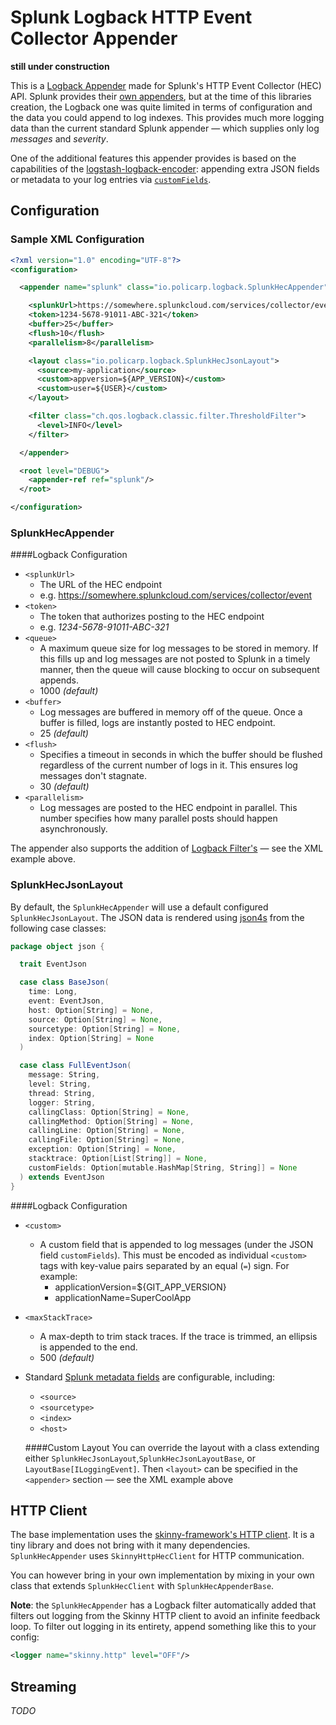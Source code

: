# Splunk Logback HTTP Event Collector Appender

**still under construction**

This is a [Logback Appender](http://logback.qos.ch/manual/appenders.html) made for Splunk's HTTP Event Collector (HEC) API. Splunk provides their [own appenders](https://github.com/splunk/splunk-library-javalogging), but at the time of this libraries creation, the Logback one was quite limited in terms of configuration and the data you could append to log indexes. This provides much more logging data than the current standard Splunk appender — which supplies only log *messages* and *severity*.

One of the additional features this appender provides is based on the capabilities of the [logstash-logback-encoder](https://github.com/logstash/logstash-logback-encoder): appending extra JSON fields or metadata to your log entries via [`customFields`](#splunkhttpeventcollectorjsonlayout).

## Configuration
### Sample XML Configuration

```xml
<?xml version="1.0" encoding="UTF-8"?>
<configuration>

  <appender name="splunk" class="io.policarp.logback.SplunkHecAppender">

    <splunkUrl>https://somewhere.splunkcloud.com/services/collector/event</splunkUrl>
    <token>1234-5678-91011-ABC-321</token>
    <buffer>25</buffer>
    <flush>10</flush>
    <parallelism>8</parallelism>

    <layout class="io.policarp.logback.SplunkHecJsonLayout">
      <source>my-application</source>
      <custom>appversion=${APP_VERSION}</custom>
      <custom>user=${USER}</custom>
    </layout>

    <filter class="ch.qos.logback.classic.filter.ThresholdFilter">
      <level>INFO</level>
    </filter>

  </appender>

  <root level="DEBUG">
    <appender-ref ref="splunk"/>
  </root>

</configuration>
```

### SplunkHecAppender
####Logback Configuration
- `<splunkUrl>`
  - The URL of the HEC endpoint 
  - e.g. https://somewhere.splunkcloud.com/services/collector/event
- `<token>`
  - The token that authorizes posting to the HEC endpoint
  - e.g. _1234-5678-91011-ABC-321_
- `<queue>`
  - A maximum queue size for log messages to be stored in memory. If this fills up and log messages are not posted to Splunk in a timely manner, then the queue will cause blocking to occur on subsequent appends. 
  - 1000 *(default)*
- `<buffer>`
  - Log messages are buffered in memory off of the queue. Once a buffer is filled, logs are instantly posted to HEC endpoint.
  - 25 *(default)*
- `<flush>`
  - Specifies a timeout in seconds in which the buffer should be flushed regardless of the current number of logs in it. This ensures log messages don't stagnate.
  - 30 *(default)*
- `<parallelism>`
  - Log messages are posted to the HEC endpoint in parallel. This number specifies how many parallel posts should happen asynchronously.
  
The appender also supports the addition of [Logback Filter's](http://logback.qos.ch/manual/filters.html) — see the XML example above.

### SplunkHecJsonLayout
By default, the `SplunkHecAppender` will use a default configured `SplunkHecJsonLayout`. The JSON data is rendered using [json4s](https://github.com/json4s/json4s) from the following case classes:

```scala
package object json {

  trait EventJson

  case class BaseJson(
    time: Long,
    event: EventJson,
    host: Option[String] = None,
    source: Option[String] = None,
    sourcetype: Option[String] = None,
    index: Option[String] = None
  )

  case class FullEventJson(
    message: String,
    level: String,
    thread: String,
    logger: String,
    callingClass: Option[String] = None,
    callingMethod: Option[String] = None,
    callingLine: Option[String] = None,
    callingFile: Option[String] = None,
    exception: Option[String] = None,
    stacktrace: Option[List[String]] = None,
    customFields: Option[mutable.HashMap[String, String]] = None
  ) extends EventJson
}
```

####Logback Configuration
- `<custom>`
  - A custom field that is appended to log messages (under the JSON field `customFields`). This must be encoded as individual `<custom>` tags with key-value pairs separated by an equal (`=`) sign. For example:
    - applicationVersion=${GIT_APP_VERSION}
    - applicationName=SuperCoolApp
- `<maxStackTrace>`
  - A max-depth to trim stack traces. If the trace is trimmed, an ellipsis is appended to the end.
  - 500 *(default)*
- Standard [Splunk metadata fields](http://dev.splunk.com/view/event-collector/SP-CAAAE6P#meta) are configurable, including:
  - `<source>`
  - `<sourcetype>`
  - `<index>`
  - `<host>`
  
  ####Custom Layout
  You can override the layout with a class extending either `SplunkHecJsonLayout`,`SplunkHecJsonLayoutBase`, or `LayoutBase[ILoggingEvent]`. Then `<layout>` can be specified in the `<appender>` section — see the XML example above

## HTTP Client
The base implementation uses the [skinny-framework's HTTP client](https://github.com/skinny-framework/skinny-framework). It is a tiny library and does not bring with it many dependencies. `SplunkHecAppender` uses `SkinnyHttpHecClient` for HTTP communication.

You can however bring in your own implementation by mixing in your own class that extends `SplunkHecClient` with `SplunkHecAppenderBase`.

**Note**: the `SplunkHecAppender` has a Logback filter automatically added that filters out logging from the Skinny HTTP client to avoid an infinite feedback loop. To filter out logging in its entirety, append something like this to your config:

```xml 
<logger name="skinny.http" level="OFF"/>
```

## Streaming
_TODO_